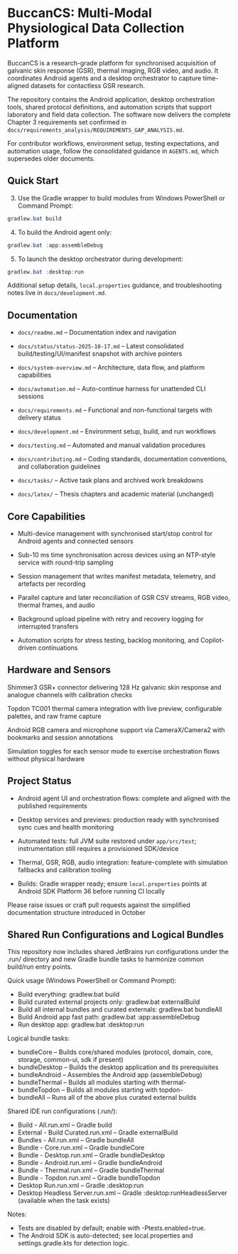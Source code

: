 # BuccanCS: Multi-Modal Physiological Data Collection Platform

BuccanCS is a research-grade platform for synchronised acquisition of galvanic
skin response (GSR), thermal imaging, RGB video, and audio. It coordinates
Android agents and a desktop orchestrator to capture time-aligned datasets for
contactless GSR research.

The repository contains the Android application, desktop orchestration tools,
shared protocol definitions, and automation scripts that support laboratory and
field data collection. The software now delivers the complete Chapter 3
requirements set confirmed in
`docs/requirements_analysis/REQUIREMENTS_GAP_ANALYSIS.md`.

For contributor workflows, environment setup, testing expectations, and
automation usage, follow the consolidated guidance in `AGENTS.md`, which
supersedes older documents.

## Quick Start

3. Use the Gradle wrapper to build modules from Windows PowerShell or Command
   Prompt:

```powershell
gradlew.bat build
```

4. To build the Android agent only:

```powershell
gradlew.bat :app:assembleDebug
```

5. To launch the desktop orchestrator during development:

```powershell
gradlew.bat :desktop:run
```

Additional setup details, `local.properties` guidance, and troubleshooting notes
live in `docs/development.md`.

## Documentation

- `docs/readme.md` – Documentation index and navigation

- `docs/status/status-2025-10-17.md` – Latest consolidated
  build/testing/UI/manifest snapshot with archive pointers

- `docs/system-overview.md` – Architecture, data flow, and platform capabilities

- `docs/automation.md` – Auto-continue harness for unattended CLI sessions

- `docs/requirements.md` – Functional and non-functional targets with delivery
  status

- `docs/development.md` – Environment setup, build, and run workflows

- `docs/testing.md` – Automated and manual validation procedures

- `docs/contributing.md` – Coding standards, documentation conventions, and
  collaboration guidelines

- `docs/tasks/` – Active task plans and archived work breakdowns

- `docs/latex/` – Thesis chapters and academic material (unchanged)

## Core Capabilities

- Multi-device management with synchronised start/stop control for Android
  agents and connected sensors

- Sub-10 ms time synchronisation across devices using an NTP-style service with
  round-trip sampling

- Session management that writes manifest metadata, telemetry, and artefacts per
  recording

- Parallel capture and later reconciliation of GSR CSV streams, RGB video,
  thermal frames, and audio

- Background upload pipeline with retry and recovery logging for interrupted
  transfers

- Automation scripts for stress testing, backlog monitoring, and Copilot-driven
  continuations

## Hardware and Sensors

Shimmer3 GSR+ connector delivering 128 Hz galvanic skin response and analogue
channels with calibration checks

Topdon TC001 thermal camera integration with live preview, configurable
palettes, and raw frame capture

Android RGB camera and microphone support via CameraX/Camera2 with bookmarks and
session annotations

Simulation toggles for each sensor mode to exercise orchestration flows without
physical hardware

## Project Status

- Android agent UI and orchestration flows: complete and aligned with the
  published requirements

- Desktop services and previews: production ready with synchronised sync cues
  and health monitoring

- Automated tests: full JVM suite restored under `app/src/test`; instrumentation
  still requires a provisioned SDK/device

- Thermal, GSR, RGB, audio integration: feature-complete with simulation
  fallbacks and calibration tooling

- Builds: Gradle wrapper ready; ensure `local.properties` points at Android SDK
  Platform 36 before running CI locally

Please raise issues or craft pull requests against the simplified documentation
structure introduced in October

## Shared Run Configurations and Logical Bundles

This repository now includes shared JetBrains run configurations under the .run/ directory and new Gradle bundle tasks
to harmonize common build/run entry points.

Quick usage (Windows PowerShell or Command Prompt):

- Build everything: gradlew.bat build
- Build curated external projects only: gradlew.bat externalBuild
- Build all internal bundles and curated externals: gradlew.bat bundleAll
- Build Android app fast path: gradlew.bat :app:assembleDebug
- Run desktop app: gradlew.bat :desktop:run

Logical bundle tasks:

- bundleCore – Builds core/shared modules (protocol, domain, core, storage, common-ui, sdk if present)
- bundleDesktop – Builds the desktop application and its prerequisites
- bundleAndroid – Assembles the Android app (assembleDebug)
- bundleThermal – Builds all modules starting with thermal-
- bundleTopdon – Builds all modules starting with topdon-
- bundleAll – Runs all of the above plus curated external builds

Shared IDE run configurations (.run/):

- Build - All.run.xml – Gradle build
- External - Build Curated.run.xml – Gradle externalBuild
- Bundles - All.run.xml – Gradle bundleAll
- Bundle - Core.run.xml – Gradle bundleCore
- Bundle - Desktop.run.xml – Gradle bundleDesktop
- Bundle - Android.run.xml – Gradle bundleAndroid
- Bundle - Thermal.run.xml – Gradle bundleThermal
- Bundle - Topdon.run.xml – Gradle bundleTopdon
- Desktop Run.run.xml – Gradle :desktop:run
- Desktop Headless Server.run.xml – Gradle :desktop:runHeadlessServer (available when the task exists)

Notes:

- Tests are disabled by default; enable with -Ptests.enabled=true.
- The Android SDK is auto-detected; see local.properties and settings.gradle.kts for detection logic.
